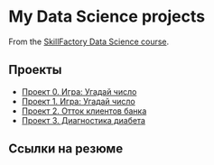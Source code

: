 # My Data Science projects

From the [SkillFactory Data Science course](https://skillfactory.ru/data-scientist).

## Проекты

* [Проект 0. Игра: Угадай число](https://github.com/Ekaterina-1989/SF_Data_Science/tree/main/Project_0)
* [Проект 1. Игра: Угадай число](https://github.com/Ekaterina-1989/SF_Data_Science/tree/main/Project_1)
* [Проект 2. Отток клиентов банка](https://github.com/Ekaterina-1989/SF_Data_Science/blob/main/SkillFactory/PY_13_Визуализация%20данных)
* [Проект 3. Диагностика диабета](https://github.com/Ekaterina-1989/SF_Data_Science/blob/main/SkillFactory/PY_13_Визуализация%20данных)

## Ссылки на резюме
